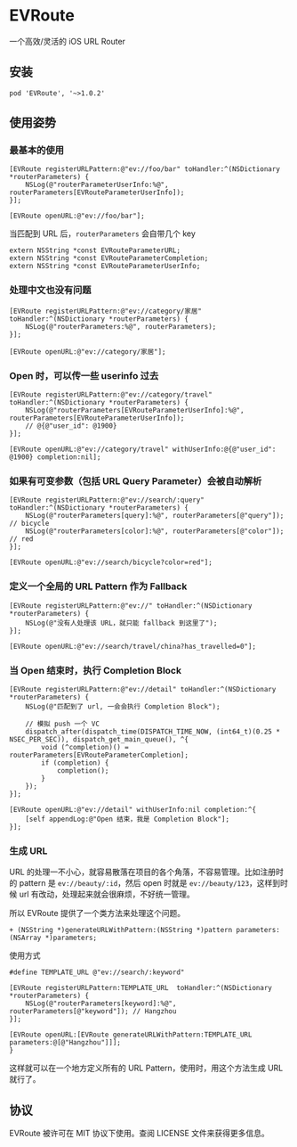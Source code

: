 # EVRoute
一个高效/灵活的 iOS URL Router

## 安装

```
pod 'EVRoute', '~>1.0.2'
```

## 使用姿势

### 最基本的使用

```objc
[EVRoute registerURLPattern:@"ev://foo/bar" toHandler:^(NSDictionary *routerParameters) {
    NSLog(@"routerParameterUserInfo:%@", routerParameters[EVRouteParameterUserInfo]);
}];

[EVRoute openURL:@"ev://foo/bar"];
```

当匹配到 URL 后，`routerParameters` 会自带几个 key

```objc
extern NSString *const EVRouteParameterURL;
extern NSString *const EVRouteParameterCompletion;
extern NSString *const EVRouteParameterUserInfo;
```

### 处理中文也没有问题

```objc
[EVRoute registerURLPattern:@"ev://category/家居" toHandler:^(NSDictionary *routerParameters) {
    NSLog(@"routerParameters:%@", routerParameters);
}];

[EVRoute openURL:@"ev://category/家居"];
```

### Open 时，可以传一些 userinfo 过去

```objc
[EVRoute registerURLPattern:@"ev://category/travel" toHandler:^(NSDictionary *routerParameters) {
    NSLog(@"routerParameters[EVRouteParameterUserInfo]:%@", routerParameters[EVRouteParameterUserInfo]);
    // @{@"user_id": @1900}
}];

[EVRoute openURL:@"ev://category/travel" withUserInfo:@{@"user_id": @1900} completion:nil];
```

### 如果有可变参数（包括 URL Query Parameter）会被自动解析

```objc
[EVRoute registerURLPattern:@"ev://search/:query" toHandler:^(NSDictionary *routerParameters) {
    NSLog(@"routerParameters[query]:%@", routerParameters[@"query"]); // bicycle
    NSLog(@"routerParameters[color]:%@", routerParameters[@"color"]); // red
}];

[EVRoute openURL:@"ev://search/bicycle?color=red"];
```

### 定义一个全局的 URL Pattern 作为 Fallback

```objc
[EVRoute registerURLPattern:@"ev://" toHandler:^(NSDictionary *routerParameters) {
    NSLog(@"没有人处理该 URL，就只能 fallback 到这里了");
}];
    
[EVRoute openURL:@"ev://search/travel/china?has_travelled=0"];
```

### 当 Open 结束时，执行 Completion Block

```objc
[EVRoute registerURLPattern:@"ev://detail" toHandler:^(NSDictionary *routerParameters) {
    NSLog(@"匹配到了 url, 一会会执行 Completion Block");
    
    // 模拟 push 一个 VC
    dispatch_after(dispatch_time(DISPATCH_TIME_NOW, (int64_t)(0.25 * NSEC_PER_SEC)), dispatch_get_main_queue(), ^{
        void (^completion)() = routerParameters[EVRouteParameterCompletion];
        if (completion) {
            completion();
        }
    });
}];

[EVRoute openURL:@"ev://detail" withUserInfo:nil completion:^{
    [self appendLog:@"Open 结束，我是 Completion Block"];
}];
```

### 生成 URL

URL 的处理一不小心，就容易散落在项目的各个角落，不容易管理。比如注册时的 pattern 是 `ev://beauty/:id`，然后 open 时就是 `ev://beauty/123`，这样到时候 url 有改动，处理起来就会很麻烦，不好统一管理。

所以 EVRoute 提供了一个类方法来处理这个问题。

```objc
+ (NSString *)generateURLWithPattern:(NSString *)pattern parameters:(NSArray *)parameters;
```

使用方式

```objc
#define TEMPLATE_URL @"ev://search/:keyword"
    
[EVRoute registerURLPattern:TEMPLATE_URL  toHandler:^(NSDictionary *routerParameters) {
    NSLog(@"routerParameters[keyword]:%@", routerParameters[@"keyword"]); // Hangzhou
}];

[EVRoute openURL:[EVRoute generateURLWithPattern:TEMPLATE_URL parameters:@[@"Hangzhou"]]];
}
```

这样就可以在一个地方定义所有的 URL Pattern，使用时，用这个方法生成 URL 就行了。


## 协议

EVRoute 被许可在 MIT 协议下使用。查阅 LICENSE 文件来获得更多信息。
